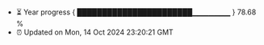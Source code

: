 - ⏳ Year progress { ███████████████████████▁▁▁▁▁▁▁ } 78.68 %
- ⏰ Updated on Mon, 14 Oct 2024 23:20:21 GMT

